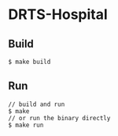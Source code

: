 # DRTS-Hospital

## Build

```shell
$ make build
```

## Run

```shell
// build and run
$ make
// or run the binary directly
$ make run
```
